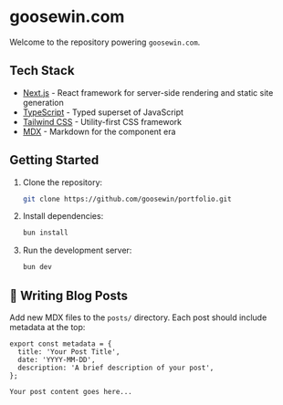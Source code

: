 # goosewin.com

Welcome to the repository powering `goosewin.com`.

## Tech Stack

- [Next.js](https://nextjs.org/) - React framework for server-side rendering and static site generation
- [TypeScript](https://www.typescriptlang.org/) - Typed superset of JavaScript
- [Tailwind CSS](https://tailwindcss.com/) - Utility-first CSS framework
- [MDX](https://mdxjs.com/) - Markdown for the component era

## Getting Started

1. Clone the repository:

   ```sh
   git clone https://github.com/goosewin/portfolio.git
   ```

2. Install dependencies:

   ```sh
   bun install
   ```

3. Run the development server:
   ```sh
   bun dev
   ```

## 📝 Writing Blog Posts

Add new MDX files to the `posts/` directory. Each post should include metadata at the top:

```mdx
export const metadata = {
  title: 'Your Post Title',
  date: 'YYYY-MM-DD',
  description: 'A brief description of your post',
};

Your post content goes here...
```
